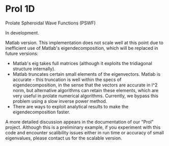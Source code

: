 # Prol 1D
Prolate Spheroidal Wave Functions (PSWF)

In development.

Matlab version. 
This implementation does not scale well at this point due to inefficient use of Matlab's eigendecomposition, which will be replaced in future versions: 
* Matlab's eig takes full matrices (although it exploits the tridiagonal structure internally).
* Matlab truncates certain small elements of the eigenvectors. Matlab is accurate - this truncation is well within the specs of eigendecomposition, in the sense that the vectors are accurate in l^2 norm, but alternative algorithms can retain these elements, which are very useful in prolate numerical algorithms. Currently, we bypass this problem using a slow inverse power method. 
* There are ways to exploit analytical results to make the eigendecomposition faster. 

A more detailed discussion appears in the documentation of our "Prol" project.
Although this is a preliminary example, if you experiment with this code and encounter scalibility issues either in run time or accuracy of small eigenvalues, please contact us for the scalable version. 

